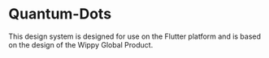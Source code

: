# Quantum-Dots
This design system is designed for use on the Flutter platform and is based on the design of the Wippy Global Product.
